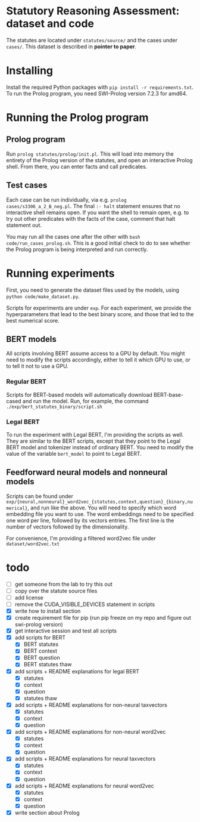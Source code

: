 # Statutory Reasoning Assessment: dataset and code
The statutes are located under `statutes/source/` and the cases under `cases/`. This dataset is described in **pointer to paper**.

# Installing
Install the required Python packages with `pip install -r requirements.txt`. To run the Prolog program, you need SWI-Prolog version 7.2.3 for amd64.

# Running the Prolog program

## Prolog program
Run `prolog statutes/prolog/init.pl`. This will load into memory the entirety of the Prolog version of the statutes, and open an interactive Prolog shell. From there, you can enter facts and call predicates.

## Test cases
Each case can be run individually, via e.g. `prolog cases/s3306_a_2_B_neg.pl`. The final `:- halt` statement ensures that no interactive shell remains open. If you want the shell to remain open, e.g. to try out other predicates with the facts of the case, comment that halt statement out.

You may run all the cases one after the other with `bash code/run_cases_prolog.sh`. This is a good initial check to do to see whether the Prolog program is being interpreted and run correctly.

# Running experiments

First, you need to generate the dataset files used by the models, using `python code/make_dataset.py`.

Scripts for experiments are under `exp`. For each experiment, we provide the hyperparameters that lead to the best binary score, and those that led to the best numerical score.

## BERT models
All scripts involving BERT assume access to a GPU by default. You might need to modify the scripts accordingly, either to tell it which GPU to use, or to tell it not to use a GPU.

### Regular BERT
Scripts for BERT-based models will automatically download BERT-base-cased and run the model. Run, for example, the command `./exp/bert_statutes_binary/script.sh`

### Legal BERT
To run the experiment with Legal BERT, I'm providing the scripts as well. They are similar to the BERT scripts, except that they point to the Legal BERT model and tokenizer instead of ordinary BERT. You need to modify the value of the variable `bert_model` to point to Legal BERT.

## Feedforward neural models and nonneural models
Scripts can be found under `exp/{neural,nonneural}_word2vec_{statutes,context,question}_{binary,numerical}`, and run like the above. You will need to specify which word embedding file you want to use. The word embeddings need to be specified one word per line, followed by its vectors entries. The first line is the number of vectors followed by the dimensionality.

For convenience, I'm providing a filtered word2vec file under `dataset/word2vec.txt`

# todo
* [ ] get someone from the lab to try this out
* [ ] copy over the statute source files
* [ ] add license
* [ ] remove the CUDA_VISIBLE_DEVICES statement in scripts
* [x] write how to install section
* [x] create requirement file for pip (run pip freeze on my repo and figure out swi-prolog version)
* [x] get interactive session and test all scripts
* [x] add scripts for BERT
    * [x] BERT statutes
    * [x] BERT context
    * [x] BERT question
    * [x] BERT statutes thaw
* [x] add scripts + README explanations for legal BERT
    * [x] statutes
    * [x] context
    * [x] question
    * [x] statutes thaw
* [x] add scripts + README explanations for non-neural taxvectors
    * [x] statutes
    * [x] context
    * [x] question
* [x] add scripts + README explanations for non-neural word2vec
    * [x] statutes
    * [x] context
    * [x] question
* [x] add scripts + README explanations for neural taxvectors
    * [x] statutes
    * [x] context
    * [x] question
* [x] add scripts + README explanations for neural word2vec
    * [x] statutes
    * [x] context
    * [x] question
* [x] write section about Prolog
